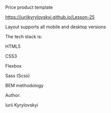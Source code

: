 Price product template 

https://iuriikyrylovskyi.github.io/Lesson-25

Layout supports all mobile and desktop versions

The tech stack is:

HTML5

CSS3

Flexbox

Sass (Scss)

BEM methodology


Author:

Iurii Kyrylovskyi
